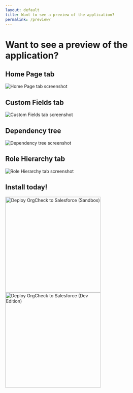 ```yaml
---
layout: default
title: Want to see a preview of the application?
permalink: /preview/
---
```


# Want to see a preview of the application?

## Home Page tab
![Home Page tab screenshot](../images/screenshots/OrgCheck-Screenshot-Home.png)

## Custom Fields tab
![Custom Fields tab screenshot](../images/screenshots/OrgCheck-Screenshot-CustomFields.png)

## Dependency tree 
![Dependency tree screenshot](../images/screenshots/OrgCheck-Screenshot-Dependencies.png)

## Role Hierarchy tab
![Role Hierarchy tab screenshot](../images/screenshots/OrgCheck-Screenshot-Roles.png)

## Install today!
<a href="https://sfdc.co/OrgCheck-InstallToday-SDB"><img width="300" src="../assets/pngs/Install-SDBX.png" alt="Deploy OrgCheck to Salesforce (Sandbox)"></a><br />
<a href="https://sfdc.co/OrgCheck-InstallToday-DE"><img width="300" src="../assets/pngs/Install-DevEdition.png" alt="Deploy OrgCheck to Salesforce (Dev Edition)"></a><br />

